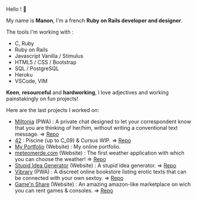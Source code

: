Hello !  🔆

My name is **Manon**, I'm a french **Ruby on Rails developer and designer**.

The tools I'm working with :

- C, Ruby
- Ruby on Rails
- Javascript Vanilla / Stimulus
- HTML5 / CSS / Bootstrap
- SQL / PostgreSQL
- Heroku
- VSCode, VIM



**Keen**, **resourceful** and **hardworking**, I love adjectives and working painstakingly on fun projects!

Here are the last projects I worked on:

- [Miltonia](https://miltonia.herokuapp.com) (PWA) : A private chat designed to let your correspondent know that you are thinking of her/him, without writing a conventional text message. => [Repo](https://github.com/manerschnetzlon/miltonia)
- [42](https://github.com/manerschnetzlon/42-cursus) : Piscine (up to C_09) & Cursus WIP. => [Repo](https://github.com/manerschnetzlon/42-cursus)
- [My Portfolio](http://manonschnetzler.com) (Website) : My online portfolio.
- [meteomerde.com](http://meteomerde.com) (Website) : The first weather application with which you can choose the weather! => [Repo](https://github.com/manerschnetzlon/meteomerde)
- [Stupid Idea Generator](https://stupid-idea-generator.herokuapp.com) (Website) : A stupid idea generator. => [Repo](https://github.com/manerschnetzlon/stupid-idea-generator)
- [Vibrary](http://www.vibrary.fr) (PWA) : A discreet online bookstore listing erotic texts that can be connected with your own sextoy. => [Repo](https://github.com/clementlemoigne/vibrary) 
- [Game'n Share](https://airbnb-doriangc-g.herokuapp.com) (Website) : An amazing amazon-like marketplace on wich you can rent games & consoles. => [Repo](https://github.com/DorianGC-G/game-n-share)

